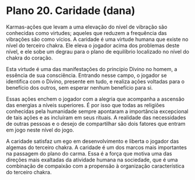 # Plano 20. Caridade (dana)

Karmas-ações que levam a uma elevação do nível de vibração são conhecidas como virtudes; aqueles que reduzem a frequência das vibrações são como vícios. A caridade é uma virtude humana que existe no nível do terceiro chakra. Ele eleva o jogador acima dos problemas deste nível, e ele sobe um degrau para o plano de equilíbrio localizado no nível do chakra do coração.

Esta virtude é uma das manifestações do princípio Divino no homem, a essência de sua consciência. Entrando nesse campo, o jogador se identifica com o Divino, presente em tudo, e realiza ações voltadas para o benefício dos outros, sem esperar nenhum benefício para si.

Essas ações enchem o jogador com a alegria que acompanha a ascensão das energias a níveis superiores. É por isso que todas as religiões conhecidas pela humanidade sempre apontaram a importância excepcional de tais ações e as incluíram em seus rituais. A realidade das necessidades de outras pessoas e o desejo de compartilhar são dois fatores que entram em jogo neste nível do jogo.

A caridade satisfaz um ego em desenvolvimento e liberta o jogador das algemas do terceiro chakra. A caridade é um dos marcos mais importantes na passagem do plano do carma. Essa é a força que motiva uma das direções mais exaltadas da atividade humana na sociedade, que é uma combinação de compaixão com a propensão à organização característica do terceiro chakra.
